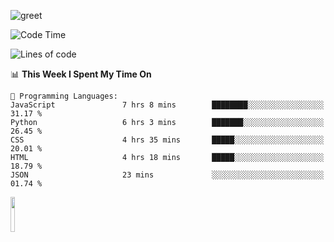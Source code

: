 ![greet](https://user-images.githubusercontent.com/44234583/146624354-9d461392-3676-4e7a-b12f-debc7319f53b.gif) 


<!--START_SECTION:waka-->
![Code Time](http://img.shields.io/badge/Code%20Time-474%20hrs%2048%20mins-blue)

![Lines of code](https://img.shields.io/badge/From%20Hello%20World%20I%27ve%20Written-3.8%20million%20lines%20of%20code-blue)

📊 **This Week I Spent My Time On** 

```text
💬 Programming Languages: 
JavaScript               7 hrs 8 mins        ████████░░░░░░░░░░░░░░░░░   31.17 % 
Python                   6 hrs 3 mins        ███████░░░░░░░░░░░░░░░░░░   26.45 % 
CSS                      4 hrs 35 mins       █████░░░░░░░░░░░░░░░░░░░░   20.01 % 
HTML                     4 hrs 18 mins       █████░░░░░░░░░░░░░░░░░░░░   18.79 % 
JSON                     23 mins             ░░░░░░░░░░░░░░░░░░░░░░░░░   01.74 % 
```


<!--END_SECTION:waka-->
<img src="https://user-images.githubusercontent.com/44234583/191059235-95ebfce1-7fc7-4eee-baff-214d902e7c18.gif" width="12%"/>
